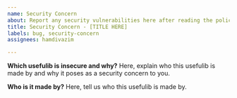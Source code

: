 ```yaml
---
name: Security Concern
about: Report any security vulnerabilities here after reading the policy.
title: Security Concern - [TITLE HERE]
labels: bug, security-concern
assignees: hamdivazim

---
```


**Which usefulib is insecure and why?**
Here, explain who this usefulib is made by and why it poses as a security concern to you.

**Who is it made by?**
Here, tell us who this usefulib is made by.
